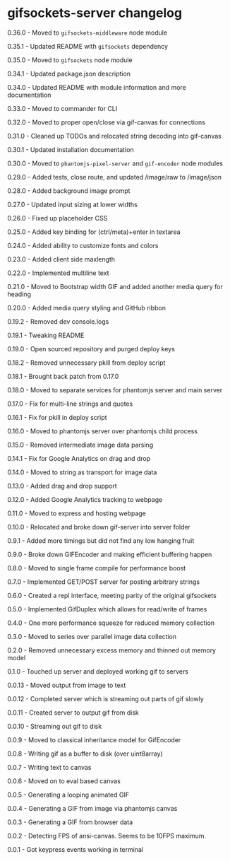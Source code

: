 # gifsockets-server changelog
0.36.0 - Moved to `gifsockets-middleware` node module

0.35.1 - Updated README with `gifsockets` dependency

0.35.0 - Moved to `gifsockets` node module

0.34.1 - Updated package.json description

0.34.0 - Updated README with module information and more documentation

0.33.0 - Moved to commander for CLI

0.32.0 - Moved to proper open/close via gif-canvas for connections

0.31.0 - Cleaned up TODOs and relocated string decoding into gif-canvas

0.30.1 - Updated installation documentation

0.30.0 - Moved to `phantomjs-pixel-server` and `gif-encoder` node modules

0.29.0 - Added tests, close route, and updated /image/raw to /image/json

0.28.0 - Added background image prompt

0.27.0 - Updated input sizing at lower widths

0.26.0 - Fixed up placeholder CSS

0.25.0 - Added key binding for (ctrl/meta)+enter in textarea

0.24.0 - Added ability to customize fonts and colors

0.23.0 - Added client side maxlength

0.22.0 - Implemented multiline text

0.21.0 - Moved to Bootstrap width GIF and added another media query for heading

0.20.0 - Added media query styling and GitHub ribbon

0.19.2 - Removed dev console.logs

0.19.1 - Tweaking README

0.19.0 - Open sourced repository and purged deploy keys

0.18.2 - Removed unnecessary pkill from deploy script

0.18.1 - Brought back patch from 0.17.0

0.18.0 - Moved to separate services for phantomjs server and main server

0.17.0 - Fix for multi-line strings and quotes

0.16.1 - Fix for pkill in deploy script

0.16.0 - Moved to phantomjs server over phantomjs child process

0.15.0 - Removed intermediate image data parsing

0.14.1 - Fix for Google Analytics on drag and drop

0.14.0 - Moved to string as transport for image data

0.13.0 - Added drag and drop support

0.12.0 - Added Google Analytics tracking to webpage

0.11.0 - Moved to express and hosting webpage

0.10.0 - Relocated and broke down gif-server into server folder

0.9.1 - Added more timings but did not find any low hanging fruit

0.9.0 - Broke down GIFEncoder and making efficient buffering happen

0.8.0 - Moved to single frame compile for performance boost

0.7.0 - Implemented GET/POST server for posting arbitrary strings

0.6.0 - Created a repl interface, meeting parity of the original gifsockets

0.5.0 - Implemented GifDuplex which allows for read/write of frames

0.4.0 - One more performance squeeze for reduced memory collection

0.3.0 - Moved to series over parallel image data collection

0.2.0 - Removed unnecessary excess memory and thinned out memory model

0.1.0 - Touched up server and deployed working gif to servers

0.0.13 - Moved output from image to text

0.0.12 - Completed server which is streaming out parts of gif slowly

0.0.11 - Created server to output gif from disk

0.0.10 - Streaming out gif to disk

0.0.9 - Moved to classical inheritance model for GifEncoder

0.0.8 - Writing gif as a buffer to disk (over uint8array)

0.0.7 - Writing text to canvas

0.0.6 - Moved on to eval based canvas

0.0.5 - Generating a looping animated GIF

0.0.4 - Generating a GIF from image via phantomjs canvas

0.0.3 - Generating a GIF from browser data

0.0.2 - Detecting FPS of ansi-canvas. Seems to be 10FPS maximum.

0.0.1 - Got keypress events working in terminal
